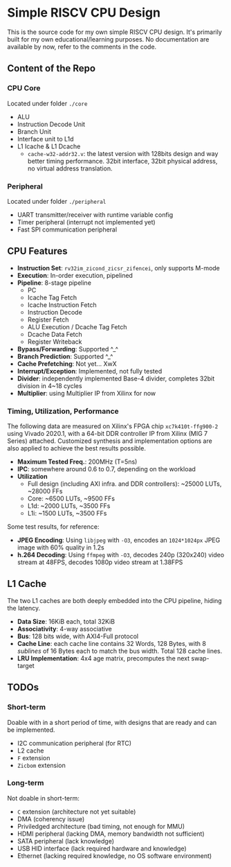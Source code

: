 # Simple RISCV CPU Design

This is the source code for my own simple RISCV CPU design. It's primarily built for my own educational/learning purposes. No documentation are available by now, refer to the comments in the code.

## Content of the Repo

### CPU Core

Located under folder `./core`

- ALU
- Instruction Decode Unit
- Branch Unit
- Interface unit to L1d
- L1 Icache & L1 Dcache
  - `cache-w32-addr32.v`: the latest version with 128bits design and way better timing performance. 32bit interface, 32bit physical address, no virtual address translation.

### Peripheral

Located under folder `./peripheral`

- UART transmitter/receiver with runtime variable config
- Timer peripheral (interrupt not implemented yet)
- Fast SPI communication peripheral

## CPU Features

- **Instruction Set**: `rv32im_zicond_zicsr_zifencei`, only supports M-mode
- **Execution**: In-order execution, pipelined
- **Pipeline**: 8-stage pipeline
  - PC
  - Icache Tag Fetch
  - Icache Instruction Fetch
  - Instruction Decode
  - Register Fetch
  - ALU Execution / Dcache Tag Fetch
  - Dcache Data Fetch
  - Register Writeback
- **Bypass/Forwarding**: Supported ^_^
- **Branch Prediction**: Supported ^_^
- **Cache Prefetching**: Not yet... XwX
- **Interrupt/Exception**: Implemented, not fully tested
- **Divider**: independently implemented Base-4 divider, completes 32bit division in 4~18 cycles
- **Multiplier**: using Multiplier IP from Xilinx for now

### Timing, Utilization, Performance

The following data are measured on Xilinx's FPGA chip `xc7k410t-ffg900-2` using Vivado 2020.1, with a 64-bit DDR controller IP from Xilinx (MIG 7 Series) attached. Customized synthesis and implementation options are also applied to achieve the best results possible.

- **Maximum Tested Freq.**: 200MHz (T=5ns)
- **IPC**: somewhere around 0.6 to 0.7, depending on the workload
- **Utilization**
  - Full design (including AXI infra. and DDR controllers): ~25000 LUTs, ~28000 FFs
  - Core: ~6500 LUTs, ~9500 FFs
  - L1d: ~2000 LUTs, ~3500 FFs
  - L1i: ~1500 LUTs, ~3500 FFs

Some test results, for reference:

- **JPEG Encoding**: Using `libjpeg` with `-O3`, encodes an `1024*1024px` JPEG image with 60% quality in 1.2s
- **h.264 Decoding**: Using `ffmpeg` with `-O3`, decodes 240p (320x240) video stream at 48FPS, decodes 1080p video stream at 1.38FPS

## L1 Cache

The two L1 caches are both deeply embedded into the CPU pipeline, hiding the latency.

- **Data Size**: 16KiB each, total 32KiB
- **Associativity**: 4-way associative
- **Bus**: 128 bits wide, with AXI4-Full protocol
- **Cache Line**: each cache line contains 32 Words, 128 Bytes, with 8 *sublines* of 16 Bytes each to match the bus width. Total 128 cache lines.
- **LRU Implementation**: 4x4 age matrix, precomputes the next swap-target

## TODOs

### Short-term

Doable with in a short period of time, with designs that are ready and can be implemented.

- I2C communication peripheral (for RTC)
- L2 cache
- `F` extension
- `Zicbom` extension

### Long-term

Not doable in short-term:

- `C` extension (architecture not yet suitable)
- DMA (coherency issue)
- Priviledged architecture (bad timing, not enough for MMU)
- HDMI peripheral (lacking DMA, memory bandwidth not sufficient)
- SATA peripheral (lack knowledge)
- USB HID interface (lack required hardware and knowledge)
- Ethernet (lacking required knowledge, no OS software environment)
